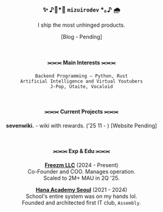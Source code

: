 <h3 align="center">✨ ♪ﾟ*｡ <code>mizuirodev</code> *｡♪ 🌧️</h3>

<p align="center">I ship the most unhinged products.</p>

<p align="center">[Blog - Pending]</p>
<br/>

<h4 align="center">⫘⫘⫘ Main Interests ⫘⫘⫘</h4>
<p align="center">
    <code>Backend Programming – Python, Rust</code><br/>
    <code>Artificial Intelligence and Virtual Youtubers</code><br/>
    <code>J-Pop, Utaite, Vocaloid</code><br/>
</p>
<br/>

<h4 align="center">⫘⫘⫘ Current Projects ⫘⫘⫘</h4>
<p align="center">
    <b>sevenwiki.</b> - wiki with rewards. ('25 11 - ) [Website Pending]
</p>
<br/>

<h4 align="center">⫘⫘⫘ Exp & Edu ⫘⫘⫘</h4>
<p align="center">
    <b><a href="https://freezm.io/">Freezm LLC</a></b> (2024 - Present)<br/>
    Co-Founder and COO. Manages operation.<br/>
    Scaled to 2M+ MAU in 2Q '25.
</p>
<p align="center">
    <b><a href="https://hana.hs.kr/">Hana Academy Seoul</a></b> (2021 - 2024)<br/>
    School's entire system was on my hands lol.<br/>
    Founded and architected first IT club, <code>Assembly</code>.
</p>
<br/>

